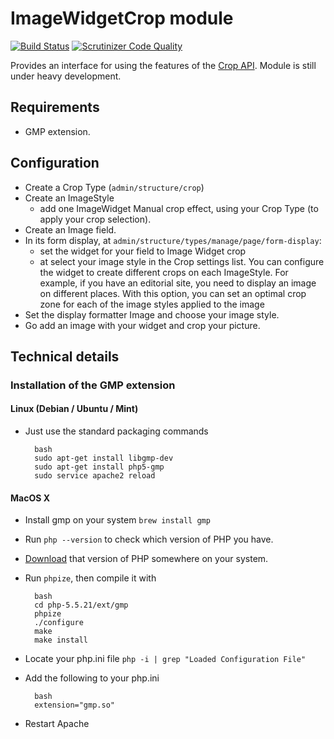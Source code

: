 ImageWidgetCrop module
======================

[![Build Status](https://travis-ci.org/woprrr/image_widget_crop.svg?branch=8.x-1.x)](https://travis-ci.org/woprrr/image_widget_crop)
[![Scrutinizer Code Quality](https://scrutinizer-ci.com/g/woprrr/image_widget_crop/badges/quality-score.png?b=8.x-1.x)](https://scrutinizer-ci.com/g/woprrr/image_widget_crop/?branch=8.x-1.x)

Provides an interface for using the features of the [Crop API]. Module is still 
under heavy development.

[Crop API]: https://github.com/drupal-media/crop
 
Requirements
------------

* GMP extension.

Configuration
-------------

* Create a Crop Type (`admin/structure/crop`)
* Create an ImageStyle 
    * add one ImageWidget Manual crop effect, using your Crop Type (to apply 
      your crop selection).
* Create an Image field.
* In its form display, at `admin/structure/types/manage/page/form-display`:
    * set the widget for your field to Image Widget crop 
    * at select your image style in the Crop settings list. You can configure 
      the widget to create different crops on each ImageStyle. For example, if 
      you have an editorial site, you need to display an image on different 
      places. With this option, you can set an optimal crop zone for each of the
      image styles applied to the image
* Set the display formatter Image and choose your image style.
* Go add an image with your widget and crop your picture.

Technical details
-----------------

### Installation of the GMP extension
#### Linux (Debian / Ubuntu / Mint)

* Just use the standard packaging commands 
 
        bash
        sudo apt-get install libgmp-dev
        sudo apt-get install php5-gmp
        sudo service apache2 reload

#### MacOS X

* Install gmp on your system `brew install gmp`
* Run `php --version` to check which version of PHP you have.
* [Download](http://www.php.net/releases/) that version of PHP somewhere on your system.
* Run `phpize`, then compile it with

        bash
        cd php-5.5.21/ext/gmp
        phpize
        ./configure
        make
        make install

* Locate your php.ini file `php -i | grep "Loaded Configuration File"`
* Add the following to your php.ini

        bash
        extension="gmp.so"

* Restart Apache
